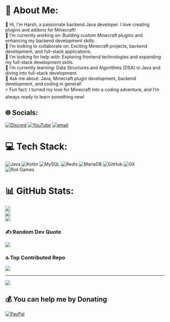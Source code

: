 # 💫 About Me:
👋 Hi, I'm Harsh, a passionate backend Java developer. I love creating plugins and addons for Minecraft!<br>🔭 I’m currently working on: Building custom Minecraft plugins and enhancing my backend development skills.<br>👯 I’m looking to collaborate on: Exciting Minecraft projects, backend development, and full-stack applications.<br>🤝 I’m looking for help with: Exploring frontend technologies and expanding my full-stack development skills.<br>🌱 I’m currently learning: Data Structures and Algorithms (DSA) in Java and diving into full-stack development.<br>💬 Ask me about: Java, Minecraft plugin development, backend development, and coding in general!<br>⚡ Fun fact: I turned my love for Minecraft into a coding adventure, and I’m always ready to learn something new!


## 🌐 Socials:
[![Discord](https://img.shields.io/badge/Discord-%237289DA.svg?logo=discord&logoColor=white)](https://discord.gg/HkjqkcHw7y) [![YouTube](https://img.shields.io/badge/YouTube-%23FF0000.svg?logo=YouTube&logoColor=white)](https://youtube.com/@@Clink17) [![email](https://img.shields.io/badge/Email-D14836?logo=gmail&logoColor=white)](mailto:jshdevs4real@gmail.com) 

# 💻 Tech Stack:
![Java](https://img.shields.io/badge/java-%23ED8B00.svg?style=for-the-badge&logo=openjdk&logoColor=white) ![Kotlin](https://img.shields.io/badge/kotlin-%237F52FF.svg?style=for-the-badge&logo=kotlin&logoColor=white) ![MySQL](https://img.shields.io/badge/mysql-4479A1.svg?style=for-the-badge&logo=mysql&logoColor=white) ![Redis](https://img.shields.io/badge/redis-%23DD0031.svg?style=for-the-badge&logo=redis&logoColor=white) ![MariaDB](https://img.shields.io/badge/MariaDB-003545?style=for-the-badge&logo=mariadb&logoColor=white) ![GitHub](https://img.shields.io/badge/github-%23121011.svg?style=for-the-badge&logo=github&logoColor=white) ![Git](https://img.shields.io/badge/git-%23F05033.svg?style=for-the-badge&logo=git&logoColor=white) ![Riot Games](https://img.shields.io/badge/riotgames-D32936.svg?style=for-the-badge&logo=riotgames&logoColor=white)
# 📊 GitHub Stats:
![](https://github-readme-stats.vercel.app/api?username=WhoHarsh-14&theme=dark&hide_border=false&include_all_commits=true&count_private=true)<br/>
![](https://nirzak-streak-stats.vercel.app/?user=WhoHarsh-14&theme=dark&hide_border=false)<br/>
![](https://github-readme-stats.vercel.app/api/top-langs/?username=WhoHarsh-14&theme=dark&hide_border=false&include_all_commits=true&count_private=true&layout=compact)

### ✍️ Random Dev Quote
![](https://quotes-github-readme.vercel.app/api?type=horizontal&theme=radical)

### 🔝 Top Contributed Repo
![](https://github-contributor-stats.vercel.app/api?username=WhoHarsh-14&limit=5&theme=dark&combine_all_yearly_contributions=true)

---
[![](https://visitcount.itsvg.in/api?id=WhoHarsh-14&icon=0&color=0)](https://visitcount.itsvg.in)

  ## 💰 You can help me by Donating
  [![PayPal](https://img.shields.io/badge/PayPal-00457C?style=for-the-badge&logo=paypal&logoColor=white)](https://paypal.me/whevilharsh) 

  
<!-- Proudly created with GPRM ( https://gprm.itsvg.in ) -->
